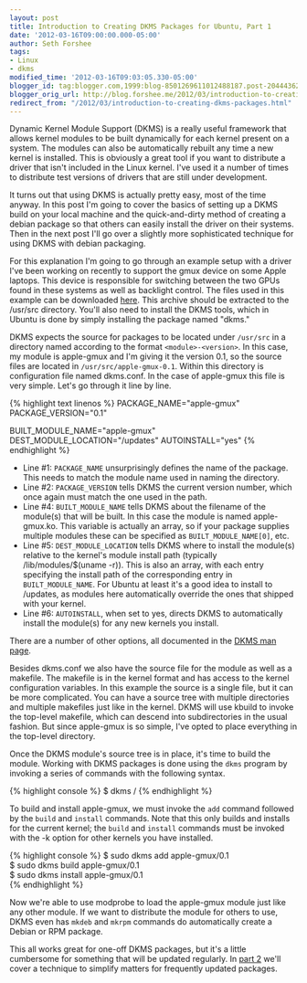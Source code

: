 ```yaml
---
layout: post
title: Introduction to Creating DKMS Packages for Ubuntu, Part 1
date: '2012-03-16T09:00:00.000-05:00'
author: Seth Forshee
tags:
- Linux
- dkms
modified_time: '2012-03-16T09:03:05.330-05:00'
blogger_id: tag:blogger.com,1999:blog-8501269611012488187.post-2044436290227594305
blogger_orig_url: http://blog.forshee.me/2012/03/introduction-to-creating-dkms-packages.html
redirect_from: "/2012/03/introduction-to-creating-dkms-packages.html"
---
```


Dynamic Kernel Module Support (DKMS) is a really useful framework that allows kernel modules to be built dynamically for each kernel present on a system. The modules can also be automatically rebuilt any time a new kernel is installed. This is obviously a great tool if you want to distribute a driver that isn't included in the Linux kernel. I've used it a number of times to distribute test versions of drivers that are still under development.

It turns out that using DKMS is actually pretty easy, most of the time anyway. In this post I'm going to cover the basics of setting up a DKMS build on your local machine and the quick-and-dirty method of creating a debian package so that others can easily install the driver on their systems. Then in the next post I'll go over a slightly more sophisticated technique for using DKMS with debian packaging.

For this explanation I'm going to go through an example setup with a driver I've been working on recently to support the gmux device on some Apple laptops. This device is responsible for switching between the two GPUs found in these systems as well as backlight control. The files used in this example can be downloaded [here](http://zinc.canonical.com/~sforshee/dkms-demo/apple-gmux-dkms-0.1.tar.gz). This archive should be extracted to the /usr/src directory. You'll also need to install the DKMS tools, which in Ubuntu is done by simply installing the package named "dkms."

DKMS expects the source for packages to be located under `/usr/src` in a directory named according to the format `<module>-<version>`. In this case, my module is apple-gmux and I'm giving it the version 0.1, so the source files are located in `/usr/src/apple-gmux-0.1`. Within this directory is configuration file named dkms.conf. In the case of apple-gmux this file is very simple. Let's go through it line by line.

{% highlight text linenos %}
PACKAGE_NAME="apple-gmux"
PACKAGE_VERSION="0.1"

BUILT_MODULE_NAME="apple-gmux"
DEST_MODULE_LOCATION="/updates"
AUTOINSTALL="yes"
{% endhighlight %}

- Line #1: `PACKAGE_NAME` unsurprisingly defines the name of the package. This needs to match the module name used in naming the directory.
- Line #2: `PACKAGE_VERSION` tells DKMS the current version number, which once again must match the one used in the path.
- Line #4: `BUILT_MODULE_NAME` tells DKMS about the filename of the module(s) that will be built. In this case the module is named apple-gmux.ko. This variable is actually an array, so if your package supplies multiple modules these can be specified as `BUILT_MODULE_NAME[0]`, etc.
- Line #5: `DEST_MODULE_LOCATION` tells DKMS where to install the module(s) relative to the kernel's module install path (typically /lib/modules/$(uname -r)). This is also an array, with each entry specifying the install path of the corresponding entry in `BUILT_MODULE_NAME`. For Ubuntu at least it's a good idea to install to /updates, as modules here automatically override the ones that shipped with your kernel.
- Line #6: `AUTOINSTALL`, when set to yes, directs DKMS to automatically install the module(s) for any new kernels you install.

There are a number of other options, all documented in the [DKMS man page](http://manpages.ubuntu.com/manpages/precise/en/man8/dkms.8.html).

Besides dkms.conf we also have the source file for the module as well as a makefile. The makefile is in the kernel format and has access to the kernel configuration variables. In this example the source is a single file, but it can be more complicated. You can have a source tree with multiple directories and multiple makefiles just like in the kernel. DKMS will use kbuild to invoke the top-level makefile, which can descend into subdirectories in the usual fashion. But since apple-gmux is so simple, I've opted to place everything in the top-level directory.

Once the DKMS module's source tree is in place, it's time to build the module.  Working with DKMS packages is done using the `dkms` program by invoking a series of commands with the following syntax.

{% highlight console %}
$ dkms <command> <module>/<version>
{% endhighlight %}

To build and install apple-gmux, we must invoke the `add` command followed by the `build` and `install` commands. Note that this only builds and installs for the current kernel; the `build` and `install` commands must be invoked with the -k option for other kernels you have installed.

{% highlight console %}
$ sudo dkms add apple-gmux/0.1  
$ sudo dkms build apple-gmux/0.1  
$ sudo dkms install apple-gmux/0.1  
{% endhighlight %}

Now we're able to use modprobe to load the apple-gmux module just like any other module. If we want to distribute the module for others to use, DKMS even has `mkdeb` and `mkrpm` commands do automatically create a Debian or RPM package.

This all works great for one-off DKMS packages, but it's a little cumbersome for something that will be updated regularly. In [part 2](http://www.forshee.me/2012/03/introduction-to-creating-dkms-packages_16.html) we'll cover a technique to simplify matters for frequently updated packages.
